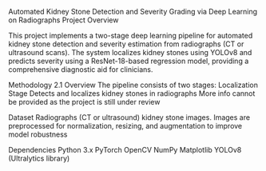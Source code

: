 Automated Kidney Stone Detection and Severity Grading via Deep Learning on Radiographs
Project Overview

This project implements a two-stage deep learning pipeline for automated kidney stone detection and severity estimation from radiographs (CT or ultrasound scans). The system localizes kidney stones using YOLOv8 and predicts severity using a ResNet-18-based regression model, providing a comprehensive diagnostic aid for clinicians.

Methodology
2.1 Overview
The pipeline consists of two stages:
Localization Stage 
Detects and localizes kidney stones in radiographs
More info cannot be provided as the project is still under review

Dataset
Radiographs (CT or ultrasound)  kidney stone images.
Images are preprocessed for normalization, resizing, and augmentation to improve model robustness

Dependencies
Python 3.x
PyTorch
OpenCV
NumPy
Matplotlib
YOLOv8 (Ultralytics library)
